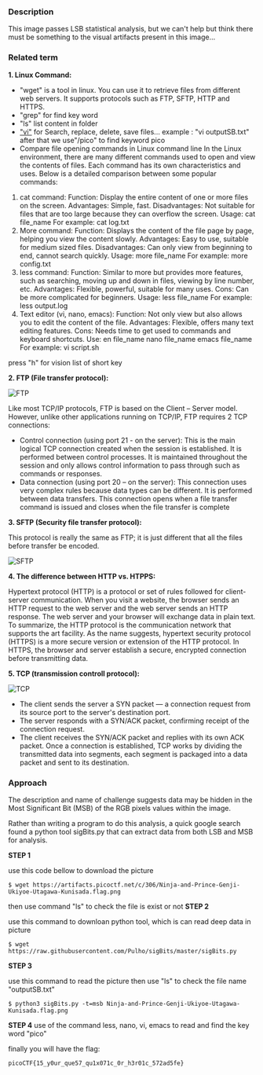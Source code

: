 ### Description
This image passes LSB statistical analysis, but we can't help but think there must be something to the visual artifacts present in this image...

### Related term

**1. Linux Command:**

- "wget" is a tool in linux. You can use it to retrieve files from different web servers. It supports protocols such as FTP, SFTP, HTTP and HTTPS.
- "grep" for find key word
- "ls" list content in folder
- ["vi"](https://helpdesk.inet.vn/knowledgebase/huong-dan-co-ban-su-dung-vi-trong-linux) for Search, replace, delete, save files...
  example : "vi outputSB.txt" after that we use"/pico" to find keyword pico
- Compare file opening commands in Linux command line
In the Linux environment, there are many different commands used to open and view the contents of files. Each command has its own characteristics and uses. Below is a detailed comparison between some popular commands:

1. cat command:
Function: Display the entire content of one or more files on the screen.
Advantages: Simple, fast.
Disadvantages: Not suitable for files that are too large because they can overflow the screen.
Usage: cat file_name
For example: cat log.txt
2. More command:
Function: Displays the content of the file page by page, helping you view the content slowly.
Advantages: Easy to use, suitable for medium sized files.
Disadvantages: Can only view from beginning to end, cannot search quickly.
Usage: more file_name
For example: more config.txt
3. less command:
Function: Similar to more but provides more features, such as searching, moving up and down in files, viewing by line number, etc.
Advantages: Flexible, powerful, suitable for many uses.
Cons: Can be more complicated for beginners.
Usage: less file_name
For example: less output.log
4. Text editor (vi, nano, emacs):
Function: Not only view but also allows you to edit the content of the file.
Advantages: Flexible, offers many text editing features.
Cons: Needs time to get used to commands and keyboard shortcuts.
Use:
en file_name
nano file_name
emacs file_name
For example: vi script.sh

press "h" for vision list of short key

**2. FTP (File transfer protocol):**

![FTP](https://media.geeksforgeeks.org/wp-content/uploads/20240110113246/File-Transfer-Protocol-and-HTTPS-gif-2.gif)

Like most TCP/IP protocols, FTP is based on the Client – ​​Server model. However, unlike other applications running on TCP/IP, FTP requires 2 TCP connections:

- Control connection (using port 21 - on the server): This is the main logical TCP connection created when the session is established. It is performed between control processes. It is maintained throughout the session and only allows control information to pass through such as commands or responses.
- Data connection (using port 20 – on the server): This connection uses very complex rules because data types can be different. It is performed between data transfers. This connection opens when a file transfer command is issued and closes when the file transfer is complete

**3. SFTP (Security file transfer protocol):**

This protocol is really the same as FTP; it is just different that all the files before transfer be encoded.

![SFTP](https://media.geeksforgeeks.org/wp-content/uploads/20211025154558/SFTPEncryptionandDecryption.jpg)

**4. The difference between HTTP vs. HTPPS:**

Hypertext protocol (HTTP) is a protocol or set of rules followed for client-server communication. When you visit a website, the browser sends an HTTP request to the web server and the web server sends an HTTP response. The web server and your browser will exchange data in plain text. To summarize, the HTTP protocol is the communication network that supports the art facility. As the name suggests, hypertext security protocol (HTTPS) is a more secure version or extension of the HTTP protocol. In HTTPS, the browser and server establish a secure, encrypted connection before transmitting data.

**5. TCP (transmission controll protocol):**

![TCP](https://blog.vinahost.vn/wp-content/uploads/2021/11/giao-thuc-tcp-la-gi-1.png)

- The client sends the server a SYN packet — a connection request from its source port to the server's destination port.
- The server responds with a SYN/ACK packet, confirming receipt of the connection request.
- The client receives the SYN/ACK packet and replies with its own ACK packet.
Once a connection is established, TCP works by dividing the transmitted data into segments, each segment is packaged into a data packet and sent to its destination.

### Approach

The description and name of challenge suggests data may be hidden in the Most Significant Bit (MSB) of the RGB pixels values within the image.

Rather than writing a program to do this analysis, a quick google search found a python tool sigBits.py that can extract data from both LSB and MSB for analysis.

**STEP 1**

use this code bellow to download the picture

```
$ wget https://artifacts.picoctf.net/c/306/Ninja-and-Prince-Genji-Ukiyoe-Utagawa-Kunisada.flag.png
```
then use command "ls" to check the file is exist or not
**STEP 2**

use this command to downloan python tool, which is can read deep data in picture
```
$ wget https://raw.githubusercontent.com/Pulho/sigBits/master/sigBits.py
```

**STEP 3**

use this command to read the picture then use "ls" to check the file name "outputSB.txt"
```
$ python3 sigBits.py -t=msb Ninja-and-Prince-Genji-Ukiyoe-Utagawa-Kunisada.flag.png
```

**STEP 4**
use of the command less, nano, vi, emacs to read and find the key word "pico"

finally you will have the flag:
```
picoCTF{15_y0ur_que57_qu1x071c_0r_h3r01c_572ad5fe}
```

